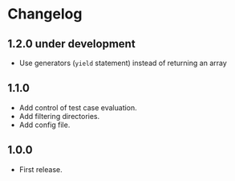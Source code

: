 # Changelog

## 1.2.0 under development

- Use generators (`yield` statement) instead of returning an array 

## 1.1.0

- Add control of test case evaluation.
- Add filtering directories.
- Add config file.

## 1.0.0

- First release.
